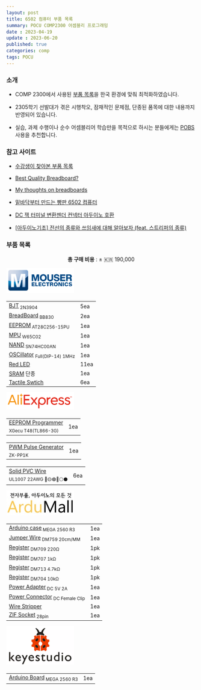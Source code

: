 ```yaml
---
layout: post
title: 6502 컴퓨터 부품 목록
summary: POCU COMP2300 어셈블리 프로그래밍
date : 2023-04-19
update : 2023-06-20
published: true
categories: comp
tags: POCU
---
```

### 소개

- COMP 2300에서 사용된 <a href="https://docs.google.com/document/d/1Waq9Z3sIWOCbG5QIWiyR8XYDDLspwvUAZ385g8QdkIg/" target="_blank"> 부품 목록</a>을 한국 환경에 맞춰 최적화하였습니다.

- 2305학기 선발대가 겪은 시행착오, 잠재적인 문제점, 단종된 품목에 대한 내용까지 반영되어 있습니다.

- 실습, 과제 수행이나 순수 어셈블리어 학습만을 목적으로 하시는 분들에게는 <a href="https://github.com/POCU/COMP2300StarterPack/releases">POBS</a> 사용을 추천합니다.

### 참고 사이트

- <a href="https://docs.google.com/document/d/1Waq9Z3sIWOCbG5QIWiyR8XYDDLspwvUAZ385g8QdkIg/edit#heading=h.xddh2wrjigga" target="_blank">수강생이 찾아본 부품 목록</a>

- <a href="https://www.youtube.com/watch?v=XKQJhe9n_ug" target="_blank" >Best Quality Breadboard?</a>

- <a href="https://eater.net/breadboards" target="_blank">My thoughts on breadboards</a>

- <a href="https://www.clien.net/service/board/lecture/17999941" target="_blank">밑바닥부터 만드는 빵판 6502 컴퓨터</a>

- <a href="https://www.youtube.com/watch?v=N79itHVWzLA" target="_blank">DC 잭 터미널 변환젠더 컨넥터 아두이노 호환</a>

- <a href="https://www.youtube.com/watch?v=XnxXaQylu_0" target="_blank">[아두이노기초] 전선의 종류와 쓰임새에 대해 알아보자 (feat. 스트리퍼의 종류)</a>



### 부품 목록

<p align="center"><b>총 구매 비용</b> : ± 🇰🇷 190,000</p>

<table class="table mb-5">
    <thead>
    <img src="/assets/6502/mouser.png" class="rounded mx-auto d-block" width=180px>
        <tr class="tr-top">
            <td></td>
            <td></td>
        </tr>
    </thead>
    <tbody>
        <tr>
            <td class="td1"><a href="https://www.mouser.kr/ProductDetail/610-2N3904" target="_blank">BJT</a><sub> 2N3904</sub></td>
            <td class="td2">5ea</td>
        </tr>
        <tr>
            <td class="td1"><a href="https://www.mouser.kr/ProductDetail/854-BB830" target="_blank">BreadBoard</a><sub> BB830</sub></td>
            <td class="td2">2ea</td>
        </tr>
        <tr>
            <td class="td1"><a href="https://www.mouser.kr/ProductDetail/556-AT28C25615PU" target="_blank">EEPROM</a><sub> AT28C256-15PU</sub></td>
            <td class="td2">1ea</td>
        </tr>
        <tr>
            <td class="td1"><a href="https://www.mouser.kr/ProductDetail/955-W65C02S6TPG-14" target="_blank">MPU</a><sub> W65C02</sub></td>
            <td class="td2">1ea</td>
        </tr>
        <tr>
            <td class="td1"><a href="https://www.mouser.kr/ProductDetail/Texas-Instruments/SN74HC00AN?qs=6ZVwTuetbD7YqMbSpl34ug%3D%3D&_gl=1*1k7hxez*_ga*dW5kZWZpbmVk*_ga_15W4STQT4T*dW5kZWZpbmVk*_ga_1KQLCYKRX3*dW5kZWZpbmVk" target="_blank">NAND</a><sub> SN74HC00AN</sub></td>
            <td class="td2">1ea</td>
        </tr>
        <tr>
            <td class="td1"><a href="https://www.mouser.kr/ProductDetail/ECS/ECS-100AX-010?qs=GxOUx7aO6nwR8LSwQOIEbw%3D%3D" target="_blank">OSCillator</a>
            <sub>Full(DIP-14) 1MHz</sub>
            </td>
            <td class="td2">1ea</td>
        </tr>
        <tr>
            <td class="td1"><a href="https://www.mouser.kr/ProductDetail/696-SSL-LX5573ID" target="_blank">Red LED</a></td>
            <td class="td2">11ea</td>
        </tr>
        <tr>
            <td class="td1">
                <a href="https://www.mouser.kr/ProductDetail/Infineon-Cypress/CY62256LL-70PC?qs=BJlw7L4Cy78lUV63ByggiA%3D%3D" target="_blank">SRAM</a>
                <span class="badge rounded-pill text-bg-danger" data-bs-toggle="tooltip" data-bs-title="CY62256 시리즈 전체가 단종되었습니다. POCU에서 추후 업데이트 예정입니다.">단종</span>
            </td>
            <td class="td2">1ea</td>
        </tr>
        <tr>
            <td class="td1"><a href="https://www.mouser.kr/ProductDetail/506-FSM4JAH" target="_blank">Tactile Swtich</a></td>
            <td class="td2">6ea</td>
        </tr>
    </tbody>
</table>

<table class="table">
    <thead>
    <img src="/assets/6502/AliExpress.png" class="rounded mx-auto d-block" width=180px>
        <tr class="tr-top">
            <td></td>
            <td></td>
        </tr>
    </thead>
    <tbody>
        <tr>
            <td class="td1">
                <a href="https://ko.aliexpress.com/item/1005004492031847.html" target="_blank">EEPROM Programmer</a><br>
                <sub>XGecu T48(TL866-3G)</sub>
            </td>
            <td class="td2">1ea</td>
        </tr>
    </tbody>
</table>

<table class="table">
    <thead>
        <tr class="tr-top">
            <td></td>
            <td></td>
        </tr>
    </thead>
    <tbody>
        <tr>
            <td class="td1">
                <a href="https://ko.aliexpress.com/item/4000877187144.html" target="_blank">PWM Pulse Generator</a><br>
                <sub>ZK-PP1K</sub>
            </td>
            <td class="td2">1ea</td>
        </tr>
    </tbody>
</table>

<table class="table mb-5">
    <thead>
        <tr class="tr-top">
            <td></td>
            <td></td>
        </tr>
    </thead>
    <tbody>
        <tr>
            <td class="td1">
                <a href="https://ko.aliexpress.com/w/wholesale-ul1007-%EC%A3%BC%EC%84%9D-%EB%8F%84%EA%B8%88.html?sortType=price_asc" target="_blank">Solid PVC Wire</a><br>
                <sub>UL1007 22AWG 🔴🟡🟢🔵⚪⚫</sub>        
            </td>
            <td class="td2">6ea</td>
        </tr>
    </tbody>
</table>

<table class="table mb-5">
    <thead>
    <img src="/assets/6502/ardumall.jpg" class="rounded mx-auto d-block" width=180px >
        <tr class="tr-top">
            <td></td>
            <td></td>
        </tr>
    </thead>
    <tbody>
        <tr>
            <td class="td1"><a href="https://smartstore.naver.com/domekit/products/415983803" target="_blank">Arduino case</a><sub> MEGA 2560 R3</sub></td>
            <td class="td2">1ea</td>
        </tr>
        <tr>
            <td class="td1"><a href="https://smartstore.naver.com/domekit/products/322810011" target="_blank">Jumper Wire</a><sub> DM759 20cm/MM</sub></td>
            <td class="td2">1ea</td>
        </tr>
        <tr>
            <td class="td1"><a href="https://smartstore.naver.com/domekit/products/618370169" target="_blank">Register</a><sub> DM709 220Ω</sub></td>
            <td class="td2">1pk</td>
        </tr>
        <tr>
            <td class="td1"><a href="https://smartstore.naver.com/domekit/products/618370169" target="_blank">Register</a><sub> DM707 1kΩ</sub></td>
            <td class="td2">1pk</td>
        </tr>
        <tr>
            <td class="td1"><a href="https://smartstore.naver.com/domekit/products/618370169" target="_blank">Register</a><sub> DM713 4.7kΩ</sub></td>
            <td class="td2">1pk</td>
        </tr>
        <tr>
            <td class="td1"><a href="https://smartstore.naver.com/domekit/products/618370169" target="_blank">Register</a><sub> DM704 10kΩ</sub></td>
            <td class="td2">1pk</td>
        </tr>
        <tr>
            <td class="td1"><a href="https://smartstore.naver.com/domekit/products/5007890237" target="_blank">Power Adapter</a><sub> DC 5V 2A</sub></td>
            <td class="td2">1ea</td>
        </tr>
        <tr>
            <td class="td1"><a href="https://smartstore.naver.com/domekit/products/4755824762" target="_blank">Power Connector</a><sub> DC Female Clip</sub></td>
            <td class="td2">1ea</td>
        </tr>
        <tr>
            <td class="td1"><a href="https://smartstore.naver.com/domekit/products/8266717842" target="_blank">Wire Stripper</a></td>
            <td class="td2">1ea</td>
        </tr>
        <tr>
            <td class="td1"><a href="https://smartstore.naver.com/domekit/products/8254643539" target="_blank">ZIF Socket</a><sub> 28pin</sub>
            </td>
            <td class="td2">1ea</td>
        </tr>
    </tbody>
</table>

<table class="table mb-5">
    <thead>
        <img src="/assets/6502/keyestudio.webp" class="rounded mx-auto d-block" width=180px>
        <tr class="tr-top">
            <td></td>
            <td></td>
        </tr>
    </thead>
    <tbody>
        <tr>
            <td class="td1"><a href="https://www.keyestudio.com/products/1pcs-keyestudio-mega-2560-r3-development-board-1pcs-usb-cablemanual" target="_blank">Arduino Board</a><sub> MEGA 2560 R3 </sub></td>
            <td class="td2">1ea</td>
        </tr>
    </tbody>
</table>